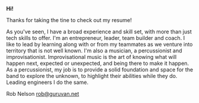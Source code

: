 **Hi!**

Thanks for taking the tine to check out my resume! 

As you've seen, I have a broad experience and skill set, with more than just tech skills to offer. I'm an entrepreneur, leader, team builder and coach. I like to lead by learning along with or from my teammates as we venture into territory that is not well known. I'm also a musician, a percussionist and improvisationist. Improvisational music is the art of knowing what will happen next, expected or unexpected, and being there to make it happen. As a percussionist, my job is to provide a solid foundation and space for the band to explore the unknown, to highlight their abilities while they do. Leading engineers I do the same. 

Rob Nelson
rob@guruvan.net





